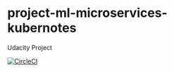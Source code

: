 # project-ml-microservices-kubernotes
Udacity Project

[![CircleCI](https://circleci.com/gh/dojutsu-user/project-ml-microservices-kubernotes.svg?style=svg)](https://circleci.com/gh/dojutsu-user/project-ml-microservices-kubernotes)
